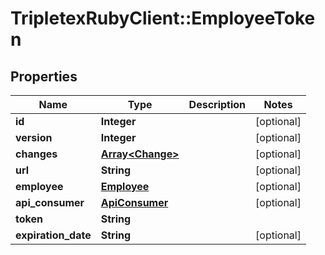 # TripletexRubyClient::EmployeeToken

## Properties
Name | Type | Description | Notes
------------ | ------------- | ------------- | -------------
**id** | **Integer** |  | [optional] 
**version** | **Integer** |  | [optional] 
**changes** | [**Array&lt;Change&gt;**](Change.md) |  | [optional] 
**url** | **String** |  | [optional] 
**employee** | [**Employee**](Employee.md) |  | [optional] 
**api_consumer** | [**ApiConsumer**](ApiConsumer.md) |  | [optional] 
**token** | **String** |  | 
**expiration_date** | **String** |  | [optional] 


